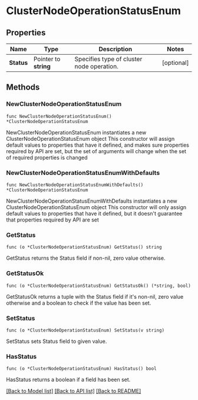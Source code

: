 # ClusterNodeOperationStatusEnum

## Properties

Name | Type | Description | Notes
------------ | ------------- | ------------- | -------------
**Status** | Pointer to **string** | Specifies type of cluster node operation. | [optional] 

## Methods

### NewClusterNodeOperationStatusEnum

`func NewClusterNodeOperationStatusEnum() *ClusterNodeOperationStatusEnum`

NewClusterNodeOperationStatusEnum instantiates a new ClusterNodeOperationStatusEnum object
This constructor will assign default values to properties that have it defined,
and makes sure properties required by API are set, but the set of arguments
will change when the set of required properties is changed

### NewClusterNodeOperationStatusEnumWithDefaults

`func NewClusterNodeOperationStatusEnumWithDefaults() *ClusterNodeOperationStatusEnum`

NewClusterNodeOperationStatusEnumWithDefaults instantiates a new ClusterNodeOperationStatusEnum object
This constructor will only assign default values to properties that have it defined,
but it doesn't guarantee that properties required by API are set

### GetStatus

`func (o *ClusterNodeOperationStatusEnum) GetStatus() string`

GetStatus returns the Status field if non-nil, zero value otherwise.

### GetStatusOk

`func (o *ClusterNodeOperationStatusEnum) GetStatusOk() (*string, bool)`

GetStatusOk returns a tuple with the Status field if it's non-nil, zero value otherwise
and a boolean to check if the value has been set.

### SetStatus

`func (o *ClusterNodeOperationStatusEnum) SetStatus(v string)`

SetStatus sets Status field to given value.

### HasStatus

`func (o *ClusterNodeOperationStatusEnum) HasStatus() bool`

HasStatus returns a boolean if a field has been set.


[[Back to Model list]](../README.md#documentation-for-models) [[Back to API list]](../README.md#documentation-for-api-endpoints) [[Back to README]](../README.md)


